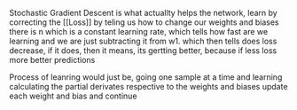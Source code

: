Stochastic Gradient Descent is what actuallty helps the network, learn by correcting the [[Loss]]
by teling us how to change our weights and biases
there is n which is a constant learning rate, which tells how fast are we learning
and we are just subtracting it from w1. which then tells does loss decrease, if it does, then it means, its gertting better, because if less loss more better predictions

Process of leanring would just be, going one sample at a time and learning 
calculating the partial derivates respective to the weights and biases
update each weight and bias
and continue